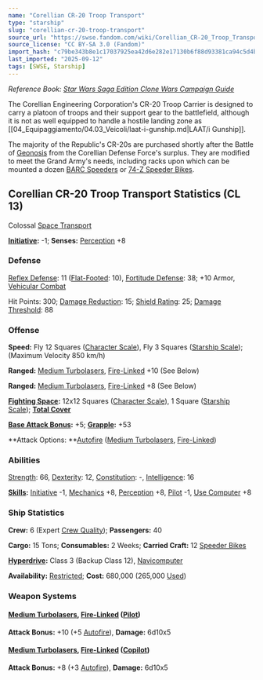 ```yaml
---
name: "Corellian CR-20 Troop Transport"
type: "starship"
slug: "corellian-cr-20-troop-transport"
source_url: "https://swse.fandom.com/wiki/Corellian_CR-20_Troop_Transport"
source_license: "CC BY-SA 3.0 (Fandom)"
import_hash: "c79be343b8e1c17037925ea42d6e282e17130b6f88d93381ca94c5d4b2e3af1a"
last_imported: "2025-09-12"
tags: [SWSE, Starship]
---
```

*Reference Book: [Star Wars Saga Edition Clone Wars Campaign Guide](https://swse.fandom.com/wiki/Star_Wars_Saga_Edition_Clone_Wars_Campaign_Guide)*

The Corellian Engineering Corporation's CR-20 Troop Carrier is designed to carry a platoon of troops and their support gear to the battlefield, although it is not as well equipped to handle a hostile landing zone as [[04_Equipaggiamento/04.03_Veicoli/laat-i-gunship.md|LAAT/i Gunship]].

The majority of the Republic's CR-20s are purchased shortly after the Battle of [Geonosis](https://swse.fandom.com/wiki/Geonosis) from the Corellian Defense Force's surplus. They are modified to meet the Grand Army's needs, including racks upon which can be mounted a dozen [BARC Speeders](https://swse.fandom.com/wiki/BARC_Speeders) or [74-Z Speeder Bikes](https://swse.fandom.com/wiki/74-Z_Speeder_Bikes).

## Corellian CR-20 Troop Transport Statistics (CL 13)
Colossal [Space Transport](https://swse.fandom.com/wiki/Space_Transports)

**[Initiative](https://swse.fandom.com/wiki/Initiative):** -1; **Senses:** [Perception](https://swse.fandom.com/wiki/Perception) +8
### Defense
[Reflex Defense](https://swse.fandom.com/wiki/Reflex_Defense_(Vehicles)): 11 ([Flat-Footed](https://swse.fandom.com/wiki/Flat-Footed): 10), [Fortitude Defense](https://swse.fandom.com/wiki/Fortitude_Defense_(Vehicles)): 38; +10 Armor, [Vehicular Combat](https://swse.fandom.com/wiki/Vehicular_Combat)

Hit Points: 300; [Damage Reduction](https://swse.fandom.com/wiki/Damage_Reduction): 15; [Shield Rating](https://swse.fandom.com/wiki/Shield_Rating): 25; [Damage Threshold](https://swse.fandom.com/wiki/Damage_Threshold_(Vehicles)): 88
### Offense
**Speed:** Fly 12 Squares ([Character Scale](https://swse.fandom.com/wiki/Character_Scale)), Fly 3 Squares ([Starship Scale](https://swse.fandom.com/wiki/Starship_Scale)); (Maximum Velocity 850 km/h)

**Ranged:** [Medium Turbolasers](https://swse.fandom.com/wiki/Medium_Turbolasers), [Fire-Linked](https://swse.fandom.com/wiki/Fire-Linked) +10 (See Below) 

**Ranged:** [Medium Turbolasers](https://swse.fandom.com/wiki/Medium_Turbolasers), [Fire-Linked](https://swse.fandom.com/wiki/Fire-Linked) +8 (See Below)

**[Fighting Space](https://swse.fandom.com/wiki/Fighting_Space):** 12x12 Squares ([Character Scale](https://swse.fandom.com/wiki/Character_Scale)), 1 Square ([Starship Scale](https://swse.fandom.com/wiki/Starship_Scale)); **[Total Cover](https://swse.fandom.com/wiki/Total_Cover)**

**[Base Attack Bonus](https://swse.fandom.com/wiki/Base_Attack_Bonus):** +5; **[Grapple](https://swse.fandom.com/wiki/Grapple):** +53

**Attack Options: **[Autofire](https://swse.fandom.com/wiki/Autofire_(Vehicle_Combat)) ([Medium Turbolasers](https://swse.fandom.com/wiki/Medium_Turbolasers), [Fire-Linked](https://swse.fandom.com/wiki/Fire-Linked))
### Abilities
[Strength](https://swse.fandom.com/wiki/Strength): 66, [Dexterity](https://swse.fandom.com/wiki/Dexterity): 12, [Constitution](https://swse.fandom.com/wiki/Constitution): -, [Intelligence](https://swse.fandom.com/wiki/Intelligence): 16

**[Skills](https://swse.fandom.com/wiki/Skills):** [Initiative](https://swse.fandom.com/wiki/Initiative) -1, [Mechanics](https://swse.fandom.com/wiki/Mechanics) +8, [Perception](https://swse.fandom.com/wiki/Perception) +8, [Pilot](https://swse.fandom.com/wiki/Pilot) -1, [Use Computer](https://swse.fandom.com/wiki/Use_Computer) +8
### Ship Statistics
**Crew:** 6 (Expert [Crew Quality](https://swse.fandom.com/wiki/Crew_Quality)); **Passengers:** 40

**Cargo:** 15 Tons; **Consumables:** 2 Weeks; **Carried Craft:** 12 [Speeder Bikes](https://swse.fandom.com/wiki/Speeder_Bikes)

**[Hyperdrive](https://swse.fandom.com/wiki/Hyperdrive):** Class 3 (Backup Class 12), [Navicomputer](https://swse.fandom.com/wiki/Navicomputer)

**Availability:** [Restricted](https://swse.fandom.com/wiki/Restricted); **Cost:** 680,000 (265,000 [Used](https://swse.fandom.com/wiki/Used))
### Weapon Systems
#### [**Medium Turbolasers**](https://swse.fandom.com/wiki/Medium_Turbolasers)**, [Fire-Linked](https://swse.fandom.com/wiki/Fire-Linked) ([Pilot](https://swse.fandom.com/wiki/Pilot_(Vehicle_Combat)))**
**Attack Bonus:** +10 (+5 [Autofire](https://swse.fandom.com/wiki/Autofire_(Vehicle_Combat))), **Damage:** 6d10x5 
#### [**Medium Turbolasers**](https://swse.fandom.com/wiki/Medium_Turbolasers)**, [Fire-Linked](https://swse.fandom.com/wiki/Fire-Linked) ([Copilot](https://swse.fandom.com/wiki/Copilot))**
**Attack Bonus:** +8 (+3 [Autofire](https://swse.fandom.com/wiki/Autofire_(Vehicle_Combat))), **Damage:** 6d10x5
